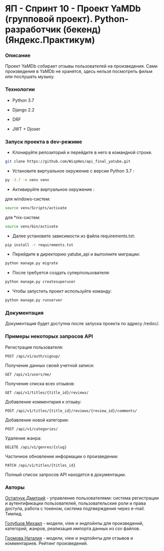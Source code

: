 # ЯП - Спринт 10 - Проект YaMDb (групповой проект). Python-разработчик (бекенд) (Яндекс.Практикум)
### Описание
Проект YaMDb собирает отзывы пользователей на произведения. Сами произведения в YaMDb не хранятся, здесь нельзя посмотреть фильм или послушать музыку.

### Технологии

* Python 3.7

* Django 2.2

* DRF 

* JWT + Djoser
### Запуск проекта в dev-режиме
- Клонируйте репозиторий и перейдите в него в командной строке.
```bash
git clone https://github.com/WispHes/api_final_yatube.git
```
- Установите виртуальное окружение c версии Python 3.7 :
```bash
py -3.7 -m venv venv
```
- Активируйте виртуальное окружение :

 для windows-систем:
```bash
source venv/Scripts/activate
```

для *nix-систем:     
```bash
source venv/bin/activate
```
- Далее установите зависимости из файла requirements.txt:
```bash
pip install -r requirements.txt
```
- Перейдите в директорию yatube_api и выполните миграции:
```bash
python manage.py migrate
```
- После требуется создать суперпользователя:
```bash
python manage.py createsuperuser
```
- Чтобы запустить проект используйте команду:
```bash
python manage.py runserver
```
### Документация
Документация будет доступна после запуска проекта по адресу /redoc/.

### Примеры некоторых запросов API
Регистрация пользователя:
```
POST /api/v1/auth/signup/
```
Получение данных своей учетной записи:
```
GET /api/v1/users/me/
```
Получение списка всех отзывов:
```
GET /api/v1/titles/{title_id}/reviews/
```
Добавление комментария к отзыву:
```
POST /api/v1/titles/{title_id}/reviews/{review_id}/comments/
```
Добавление новой категории:
```
POST /api/v1/categories/
```
Удаление жанра:
```
DELETE /api/v1/genres/{slug}
```
Частичное обновление информации о произведении:
```
PATCH /api/v1/titles/{titles_id}
```


Полный список запросов API находятся в документации.

### Авторы
[Остапчук Дмитрий](https://github.com/WispHes) - управление пользователями: система регистрации и аутентификации пользователей, пользовательские роли и права доступа, работа с токеном, система подтверждения через e-mail. Тимлид.

[Голубцов Михаил](https://github.com/MikhailEGolubtsov) - модели, view и эндпойнты для произведений, категорий, жанров, реализация импорта данных из csv файлов.

[Громова Наталия](https://github.com/Nataliya-miyau) - модели, view и эндпойнты для отзывов и комментариев. Рейтинг произведений.
